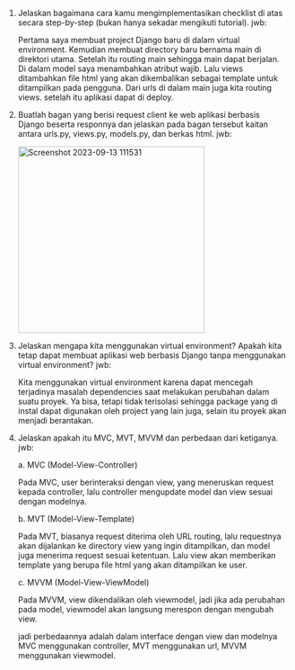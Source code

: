 1. Jelaskan bagaimana cara kamu mengimplementasikan checklist di atas secara step-by-step (bukan hanya sekadar mengikuti tutorial).
   jwb:
   
   Pertama saya membuat project Django baru di dalam virtual environment. Kemudian membuat directory baru bernama main di direktori utama. Setelah itu routing main sehingga main dapat berjalan. Di dalam model saya menambahkan atribut wajib. Lalu views ditambahkan file html yang akan dikembalikan sebagai template untuk ditampilkan pada pengguna. Dari urls di dalam main juga kita routing views. setelah itu aplikasi dapat di deploy.
   
   
3. Buatlah bagan yang berisi request client ke web aplikasi berbasis Django beserta responnya dan jelaskan pada bagan tersebut kaitan antara urls.py, views.py, models.py, dan berkas html.
   jwb:
   
   <img width="332" alt="Screenshot 2023-09-13 111531" src="https://github.com/Yumeausealot/fathur-tugas2-mc-shipyards/assets/119997657/0b98492f-c8b1-45a7-b4de-8b444f4084af">

   
5. Jelaskan mengapa kita menggunakan virtual environment? Apakah kita tetap dapat membuat aplikasi web berbasis Django tanpa menggunakan virtual environment?
   jwb:
   
   Kita menggunakan virtual environment karena dapat mencegah terjadinya masalah dependencies saat melakukan perubahan dalam suatu proyek. Ya bisa, tetapi tidak terisolasi sehingga package yang di instal dapat digunakan oleh project yang lain juga, selain itu proyek akan menjadi berantakan.
   
   
7. Jelaskan apakah itu MVC, MVT, MVVM dan perbedaan dari ketiganya.
   jwb:

   a. MVC (Model-View-Controller)
   
   Pada MVC, user berinteraksi dengan view, yang meneruskan request kepada controller, lalu controller mengupdate model dan view sesuai dengan modelnya.
   
   b. MVT (Model-View-Template)
   
   Pada MVT, biasanya request diterima oleh URL routing, lalu requestnya akan dijalankan ke directory view yang ingin ditampilkan, dan model juga menerima request sesuai ketentuan. Lalu view akan memberikan template yang berupa file html yang akan ditampilkan ke user.
   
   c. MVVM (Model-View-ViewModel)
   
   Pada MVVM, view dikendalikan oleh viewmodel, jadi jika ada perubahan pada model, viewmodel akan langsung merespon dengan mengubah view.
   
   jadi perbedaannya adalah dalam interface dengan view dan modelnya MVC menggunakan controller, MVT menggunakan url, MVVM menggunakan viewmodel.
